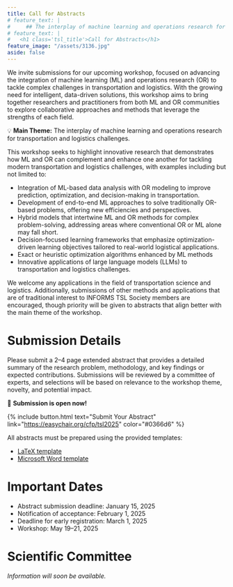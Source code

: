 ```yaml
---
title: Call for Abstracts
# feature_text: |
#     ## The interplay of machine learning and operations research for transportation and logistics challenges
# feature_text: |
#   <h1 class='tsl_title'>Call for Abstracts</h1>
feature_image: "/assets/3136.jpg"
aside: false
---
```


We invite submissions for our upcoming workshop, focused on advancing the integration of machine learning (ML) and operations research (OR) to tackle complex challenges in transportation and logistics. With the growing need for intelligent, data-driven solutions, this workshop aims to bring together researchers and practitioners from both ML and OR communities to explore collaborative approaches and methods that leverage the strengths of each field.

💡 **Main Theme:** The interplay of machine learning and operations research for transportation and logistics challenges.

This workshop seeks to highlight innovative research that demonstrates how ML and OR can complement and enhance one another for tackling modern transportation and logistics challenges, with examples including but not limited to:
- Integration of ML-based data analysis with OR modeling to improve prediction, optimization, and decision-making in transportation.
- Development of end-to-end ML approaches to solve traditionally OR-based problems, offering new efficiencies and perspectives.
- Hybrid models that intertwine ML and OR methods for complex problem-solving, addressing areas where conventional OR or ML alone may fall short.
- Decision-focused learning frameworks that emphasize optimization-driven learning objectives tailored to real-world logistical applications.
- Exact or heuristic optimization algorithms enhanced by ML methods
- Innovative applications of large language models (LLMs) to transportation and logistics challenges.

We welcome any applications in the field of transportation science and logistics. 
Additionally, submissions of other methods and applications that are of traditional interest to INFORMS TSL Society members are encouraged, though priority will be given to abstracts that align better with the main theme of the workshop.

# Submission Details

Please submit a 2–4 page extended abstract that provides a detailed summary of the research problem, methodology, and key findings or expected contributions. Submissions will be reviewed by a committee of experts, and selections will be based on relevance to the workshop theme, novelty, and potential impact.

📣 **Submission is open now!**

{% include button.html text="Submit Your Abstract"  link="https://easychair.org/cfp/tsl2025" color="#0366d6" %} 

All abstracts must be prepared using the provided templates:
* [LaTeX template](/assets/tsl2025_seoul_template.zip)
* [Microsoft Word template](/assets/tsl2025_seoul_template.docx)


# Important Dates

* Abstract submission deadline: January 15, 2025
* Notification of acceptance: February 1, 2025
* Deadline for early registration: March 1, 2025
* Workshop: May 19–21, 2025

# Scientific Committee
*Information will soon be available.*